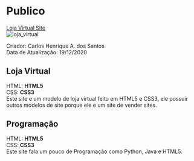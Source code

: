 # Publico
<a href="https://carloshenrique13.github.io/Publico/index.html">Loja Virtual Site<a><br>
![loja_virtual](https://user-images.githubusercontent.com/62728022/102691685-07de5d00-41ed-11eb-87fe-f56f7af1b72c.png)

Criador: Carlos Henrique A. dos Santos<br>
Data de Atualização: 19/12/2020

## Loja Virtual
  HTML: **HTML5**<br>
	CSS: **CSS3**<br>
	Este site e um modelo de loja virtual feito em HTML5 e CSS3, ele possuir outros  modelos de site porque ele e um site de vender sites.


## Programação
 HTML: **HTML5**<br>
 CSS: **CSS3**<br>
 Este site fala um pouco de Programação como Python, Java e HTML5.
